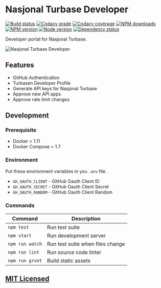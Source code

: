 # Nasjonal Turbase Developer

[![Build status](https://app.wercker.com/status/5a3835c2b0aee058bc7d6a0dc3315880/s "wercker status")](https://app.wercker.com/project/bykey/5a3835c2b0aee058bc7d6a0dc3315880)
[![Codacy grade](https://img.shields.io/codacy/grade/5718986a9cf11bee121d695b.svg "Codacy grade")](https://www.codacy.com/app/Turbasen/Developer)
[![Codacy coverage](https://img.shields.io/codacy/coverage/5718986a9cf11bee121d695b.svg "Codacy coverage")](https://www.codacy.com/app/Turbasen/Developer)
[![NPM downloads](https://img.shields.io/npm/dm/@turbasen/developer.svg "NPM downloads")](https://www.npmjs.com/package/@turbasen/developer)
[![NPM version](https://img.shields.io/npm/v/@turbasen/developer.svg "NPM version")](https://www.npmjs.com/package/@turbasen/developer)
[![Node version](https://img.shields.io/node/v/@turbasen/developer.svg "Node version")](https://www.npmjs.com/package/@turbasen/developer)
[![Dependency status](https://img.shields.io/david/Turbasen/Developer.svg "Dependency status")](https://david-dm.org/Turbasen/Developer)

Developer portal for Nasjonal Turbase.

![Nasjonal Turbase Developer](https://raw.githubusercontent.com/Turbasen/Developer/master/static/images/demo.gif)

## Features

* GitHub Authentication
* Turbasen Developer Profile
* Generate API keys for Nasjonal Turbase
* Approve new API apps
* Approve rate limit changes

## Development

### Prerequisite

* Docker > 1.11
* Docker Compose > 1.7

### Environment

Put these environment variables in you `.env` file.

* `GH_OAUTH_CLIENT` - GitHub Oauth Client ID
* `GH_OAUTH_SECRET` - GitHub Oauth Client Secret
* `GH_OAUTH_RANDOM` - GitHub Oauth Client Random

### Commands

| Command         | Description                     |
|-----------------|---------------------------------|
| `npm test`      | Run test suite                  |
| `npm start`     | Run development server          |
| `npm run watch` | Run test suite when files change|
| `npm run lint`  | Run source code linter          |
| `npm run grunt` | Build static assets             |

## [MIT Licensed](https://github.com/Turbasen/Developer/blob/master/LICENSE)
